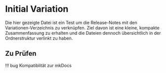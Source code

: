 # Initial Variation

Die hier gezeigte Datei ist ein Test um die Release-Notes mit den Variationen-Verzeichnis zu verknüpfen. Ziel davon ist eine kleine, kompakte Zusammenfassung zu erhalten und die Dateien dennoch übersichtlich in der Ordnerstruktur verlinkt zu haben.

## Zu Prüfen

!!! bug
	Kompatiblität zur mkDocs